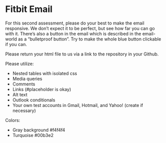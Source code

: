 # Fitbit Email

For this second assessment, please do your best to make the email responsive. We don’t expect it to be perfect, but see how far you can go with it. There’s also a button in the email which is described in the email-world as a “bulletproof button”. Try to make the whole blue button clickable if you can.


Please return your html file to us via a link to the repository in your Github.


Please utilize:

* Nested tables with isolated css
* Media queries
* Comments
* Links (#placeholder is okay)
* Alt text
* Outlook conditionals
* Your own test accounts in Gmail, Hotmail, and Yahoo! (create if necessary)


Colors:

* Gray background #f4f4f4 
* Turquoise #00b3e2
